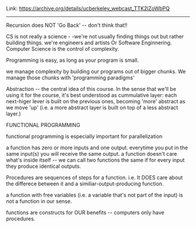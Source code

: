 Link: https://archive.org/details/ucberkeley_webcast_TTK2lZoWbPQ

---

Recursion does NOT 'Go Back' -- don't think that!!

CS is not really a science - -we're not usually finding things out but rather building things. we're engineers and artists Or Software Enginnering. Computer Science is the control of complexity.

Programming is easy, as long as your program is small.

we manage complexity by building our programs out of bigger chunks. We manage those chunks with 'programming paradigms'

Abstraction -- the central idea of this course. In the sense that we'll be using it for the course, it's best understood as cummulative layer: each next-higer lever is built on the previous ones, becoming 'more' abstract as we move 'up' (i.e. a more abstract layer is built on top of a less abstract layer.)

FUNCTIONAL PROGRAMMING

functional programming is especially important for parallelization

a function has zero or more inputs and one output. everytime you put in the same input(s) you will receive the same output. a function doesn't care what's inside itself -- we can call two functions the same if for every input they produce identical outputs. 

Procedures are sequences of steps for a function. i.e. It DOES care about the differece between it and a similiar-output-producing function.

a function with free variables (i.e. a variable that's not part of the input) is not a function in our sense.

functions are constructs for OUR benefits -- computers only have procedures.